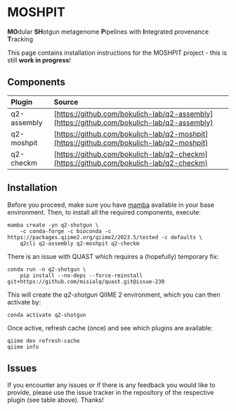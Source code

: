 # MOSHPIT
**MO**dular **SH**otgun metagenome **P**ipelines with **I**ntegrated provenance **T**racking

This page contains installation instructions for the MOSHPIT project - this is still **work in progress**!

## Components   
|      Plugin |                                                                                     Source |
|:------------|:-------------------------------------------------------------------------------------------|
| q2-assembly | [https://github.com/bokulich-lab/q2-assembly](https://github.com/bokulich-lab/q2-assembly) |
| q2-moshpit  | [https://github.com/bokulich-lab/q2-moshpit](https://github.com/bokulich-lab/q2-moshpit)   |
| q2-checkm   | [https://github.com/bokulich-lab/q2-checkm](https://github.com/bokulich-lab/q2-checkm)     |

## Installation   
Before you proceed, make sure you have [mamba](https://mamba.readthedocs.io/en/latest/installation.html) available in your base environment. Then, to install all the required components, execute:   
```shell
mamba create -yn q2-shotgun \
    -c conda-forge -c bioconda -c https://packages.qiime2.org/qiime2/2023.5/tested -c defaults \
    q2cli q2-assembly q2-moshpit q2-checkm
```
There is an issue with QUAST which requires a (hopefully) temporary fix:
```shell
conda run -n q2-shotgun \
    pip install --no-deps --force-reinstall git+https://github.com/misialq/quast.git@issue-230
```
This will create the _q2-shotgun_ QIIME 2 environment, which you can then activate by:   
```
conda activate q2-shotgun
```
Once active, refresh cache (once) and see which plugins are available:   
```
qiime dev refresh-cache
qiime info
```

## Issues
If you encounter any issues or if there is any feedback you would like to provide, please use the issue tracker in the repository of the respective plugin (see table above). Thanks!
